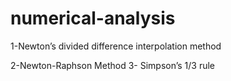 # numerical-analysis

1-Newton’s divided difference interpolation method

2-Newton-Raphson Method
3- Simpson’s 1/3 rule

